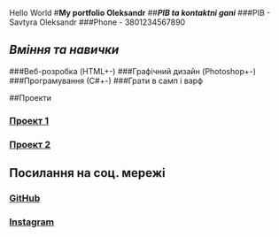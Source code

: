 Hello World
#**My portfolio Oleksandr**
##**_PIB ta kontaktni gani_**
###PIB - Savtyra Oleksandr
###Phone - 3801234567890

## **_Вміння та навички_**
###Веб-розробка (HTML+-)
###Графічний дизайн (Photoshop+-)
###Програмування (С#+-)
###Грати в самп і варф

##Проекти
### [Проект 1](https://github.com/LabeUri/LabeUri.github.io.git)
### [Проект 2](https://github.com/LabeUri/Hmarna-tema.git)

## Посилання на соц. мережі
### [GitHub](https://github.com/LabeUri)
### [Instagram](https://www.instagram.com/deadblader/)

